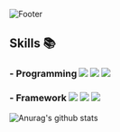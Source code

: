 ![Footer](https://capsule-render.vercel.app/api?type=waving&color=Fae878&height=300&section=footer&text=Welcome&fontSize=70&desc=yn0212%20GitHub%20Profile&fontColor=FFFFFF)


## Skills :books:
### - Programming </a><img src="https://img.shields.io/badge/Python-3776AB?style=for-the-badge&logo=Python&logoColor=white"> <img src="https://img.shields.io/badge/c++-00599C?style=for-the-badge&logo=C%2B%2B&logoColor=white"> <img src="https://img.shields.io/badge/C-A8B9CC?style=for-the-badge&logo=C&logoColor=white">

### - Framework <img src="https://img.shields.io/badge/opencv-5C3EE8?style=for-the-badge&logo=OpenCV&logoColor=white"> <img src="https://img.shields.io/badge/tensorflow-FF6F00?style=for-the-badge&logo=tensorflow&logoColor=white"> <img src="https://img.shields.io/badge/keras-D00000?style=for-the-badge&logo=Keras&logoColor=white"> 

![Anurag's github stats](https://github-readme-stats.vercel.app/api?username=yn0212&show_icons=true&theme=flag-india)
